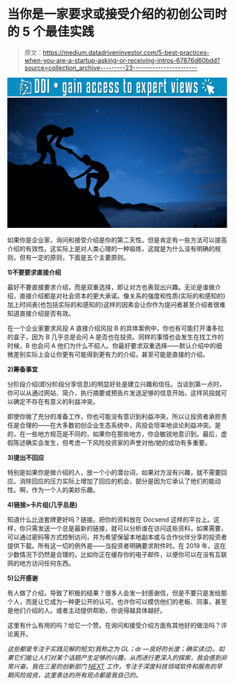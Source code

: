 # 当你是一家要求或接受介绍的初创公司时的 5 个最佳实践

> 原文：<https://medium.datadriveninvestor.com/5-best-practices-when-you-are-a-startup-asking-or-receiving-intros-67876d60bdd?source=collection_archive---------23----------------------->

[![](img/154c23270caa09b52eb2b42b8b33a9cd.png)](http://www.track.datadriveninvestor.com/1B9E)![](img/e2bcf2beffc5ba07e5dc2d20d8489829.png)

如果你是企业家，询问和接受介绍是你的第二天性。但是肯定有一些方法可以提高介绍的有效性。这实际上是对人类心理的一种锻炼，这就是为什么没有明确的规则，但有一定的原则，下面是五个主要原则。

**1)不要要求直接介绍**

最好不要直接要求介绍，而是双重选择，即让对方也表现出兴趣。无论是谁做介绍，直接介绍都是对社会资本的更大承诺。像关系的强度和性质(实际的和感知的)加上时间表(也包括实际的和感知的)这样的因素会让你作为提问者甚至介绍者很难知道直接介绍是否有效。

在一个企业家要求风投 A 直接介绍风投 B 的具体案例中，你也有可能打开潘多拉的盒子，因为 B 几乎总是会问 A 是否也在投资。同样的事情也会发生在找工作的时候，B 也会问 A 他们为什么不招人。你最好要求双重选择——默认介绍中的细微差别实际上会让你更有可能得到更有力的介绍，甚至可能是直接的介绍。

**2)筹备事宜**

分阶段介绍(即分阶段分享信息)的明显好处是建立兴趣和信任。当谈到第一点时，你可以从通过网站、简介、执行摘要或预告片发送足够的信息开始，这样风投就可以确定不存在有意义的利益冲突。

即使你做了充分的准备工作，你也可能没有意识到利益冲突，所以让投资者承担责任是合理的——在大多数初创企业生态系统中，风投会坦率地谈论利益冲突。是的，在一些地方规范是不同的，如果你在那些地方，你会敏锐地意识到。最后，虚假陈述确实会发生，但考虑一下风险投资家的声誉对他/她的成功有多重要。

**3)提出不回应**

特别是如果你是做介绍的人，放一个小的潜台词，如果对方没有兴趣，就不需要回应。消除回应的压力实际上增加了回应的机会，部分是因为它承认了他们的能动性。啊，作为一个人的美妙乐趣。

**4)链接>卡片组(几乎总是)**

知道什么比送套牌更好吗？链接。把你的资料放在 Docsend 这样的平台上。这样，你只需发送一个总是最新的链接，就可以分析谁在访问这些资料，如果需要，可以通过密码等方式控制访问，并为希望保留本地副本或与合作伙伴分享的投资者提供下载。所有这一切的例外是——当投资者明确要求附件时。在 2019 年，这在少数情况下仍然是合理的，比如你正在缓存你的电子邮件，以便你可以在没有互联网的地方访问任何东西。

**5)公开感谢**

有人做了介绍，导致了积极的结果？很多人会发一封感谢信，但是不要只是发给那个人，而是让它成为一种更公开的认可。也许你可以模仿他们的老板、同事，甚至是他们介绍的人。或者主动提供帮助，你说得越具体越好。

这里有什么有用的吗？给它一个赞。在询问和接受介绍方面有其他好的做法吗？评论离开。

*这些都是专注于实践见解的短文(我称之为 GL；dr —良好的长度；确实读过)。如果它们能让人们对某个话题产生足够的兴趣，从而进行更深入的探索，我会感到非常兴奋。我在三星的创新部门* [*NEXT*](http://samsungnext.com/) *工作，专注于深度科技领域软件和服务的早期风险投资，这里表达的所有观点都是我自己的。*
